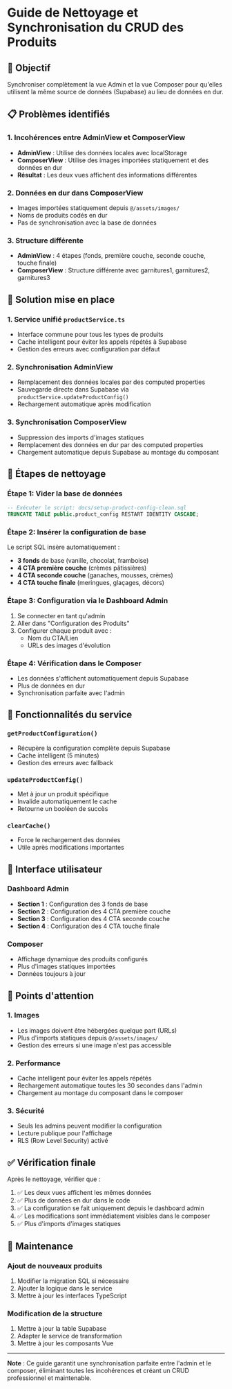 # Guide de Nettoyage et Synchronisation du CRUD des Produits

## 🎯 Objectif
Synchroniser complètement la vue Admin et la vue Composer pour qu'elles utilisent la même source de données (Supabase) au lieu de données en dur.

## 📋 Problèmes identifiés

### 1. **Incohérences entre AdminView et ComposerView**
- **AdminView** : Utilise des données locales avec localStorage
- **ComposerView** : Utilise des images importées statiquement et des données en dur
- **Résultat** : Les deux vues affichent des informations différentes

### 2. **Données en dur dans ComposerView**
- Images importées statiquement depuis `@/assets/images/`
- Noms de produits codés en dur
- Pas de synchronisation avec la base de données

### 3. **Structure différente**
- **AdminView** : 4 étapes (fonds, première couche, seconde couche, touche finale)
- **ComposerView** : Structure différente avec garnitures1, garnitures2, garnitures3

## 🚀 Solution mise en place

### 1. **Service unifié `productService.ts`**
- Interface commune pour tous les types de produits
- Cache intelligent pour éviter les appels répétés à Supabase
- Gestion des erreurs avec configuration par défaut

### 2. **Synchronisation AdminView**
- Remplacement des données locales par des computed properties
- Sauvegarde directe dans Supabase via `productService.updateProductConfig()`
- Rechargement automatique après modification

### 3. **Synchronisation ComposerView**
- Suppression des imports d'images statiques
- Remplacement des données en dur par des computed properties
- Chargement automatique depuis Supabase au montage du composant

## 📝 Étapes de nettoyage

### Étape 1: Vider la base de données
```sql
-- Exécuter le script: docs/setup-product-config-clean.sql
TRUNCATE TABLE public.product_config RESTART IDENTITY CASCADE;
```

### Étape 2: Insérer la configuration de base
Le script SQL insère automatiquement :
- **3 fonds** de base (vanille, chocolat, framboise)
- **4 CTA première couche** (crèmes pâtissières)
- **4 CTA seconde couche** (ganaches, mousses, crèmes)
- **4 CTA touche finale** (meringues, glaçages, décors)

### Étape 3: Configuration via le Dashboard Admin
1. Se connecter en tant qu'admin
2. Aller dans "Configuration des Produits"
3. Configurer chaque produit avec :
   - Nom du CTA/Lien
   - URLs des images d'évolution

### Étape 4: Vérification dans le Composer
- Les données s'affichent automatiquement depuis Supabase
- Plus de données en dur
- Synchronisation parfaite avec l'admin

## 🔧 Fonctionnalités du service

### `getProductConfiguration()`
- Récupère la configuration complète depuis Supabase
- Cache intelligent (5 minutes)
- Gestion des erreurs avec fallback

### `updateProductConfig()`
- Met à jour un produit spécifique
- Invalide automatiquement le cache
- Retourne un booléen de succès

### `clearCache()`
- Force le rechargement des données
- Utile après modifications importantes

## 📱 Interface utilisateur

### Dashboard Admin
- **Section 1** : Configuration des 3 fonds de base
- **Section 2** : Configuration des 4 CTA première couche
- **Section 3** : Configuration des 4 CTA seconde couche  
- **Section 4** : Configuration des 4 CTA touche finale

### Composer
- Affichage dynamique des produits configurés
- Plus d'images statiques importées
- Données toujours à jour

## 🚨 Points d'attention

### 1. **Images**
- Les images doivent être hébergées quelque part (URLs)
- Plus d'imports statiques depuis `@/assets/images/`
- Gestion des erreurs si une image n'est pas accessible

### 2. **Performance**
- Cache intelligent pour éviter les appels répétés
- Rechargement automatique toutes les 30 secondes dans l'admin
- Chargement au montage du composant dans le composer

### 3. **Sécurité**
- Seuls les admins peuvent modifier la configuration
- Lecture publique pour l'affichage
- RLS (Row Level Security) activé

## ✅ Vérification finale

Après le nettoyage, vérifier que :
1. ✅ Les deux vues affichent les mêmes données
2. ✅ Plus de données en dur dans le code
3. ✅ La configuration se fait uniquement depuis le dashboard admin
4. ✅ Les modifications sont immédiatement visibles dans le composer
5. ✅ Plus d'imports d'images statiques

## 🔄 Maintenance

### Ajout de nouveaux produits
1. Modifier la migration SQL si nécessaire
2. Ajouter la logique dans le service
3. Mettre à jour les interfaces TypeScript

### Modification de la structure
1. Mettre à jour la table Supabase
2. Adapter le service de transformation
3. Mettre à jour les composants Vue

---

**Note** : Ce guide garantit une synchronisation parfaite entre l'admin et le composer, éliminant toutes les incohérences et créant un CRUD professionnel et maintenable.
